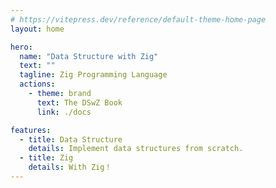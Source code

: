 ```yaml
---
# https://vitepress.dev/reference/default-theme-home-page
layout: home

hero:
  name: "Data Structure with Zig"
  text: ""
  tagline: Zig Programming Language
  actions:
    - theme: brand
      text: The DSwZ Book
      link: ./docs

features:
  - title: Data Structure
    details: Implement data structures from scratch.
  - title: Zig
    details: With Zig！
---
```


